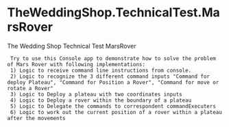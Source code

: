 # TheWeddingShop.TechnicalTest.MarsRover
The Wedding Shop Technical Test MarsRover

     Try to use this Console app to demonstrate how to solve the problem of Mars Rover with following implementations:
     1) Logic to receive command line instructions from console.
     2) Logic to recognize the 3 different command inputs "Command for deploy Plateau", "Command for Position a Rover", "Command for move or rotate a Rover"
     3) Logic to Deploy a plateau with two coordinates inputs
     4) Logic to Deploy a rover within the boundary of a plateau
     5) Logic to Delegate the commands to correspondent commandExecuters
     6) Logic to work out the current position of a rover within a plateau after the movements
